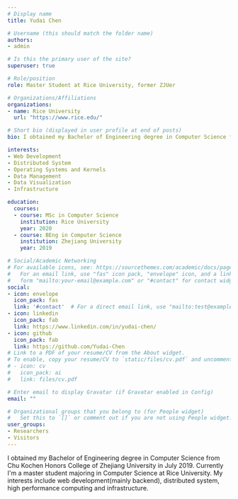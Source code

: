 ```yaml
---
# Display name
title: Yudai Chen

# Username (this should match the folder name)
authors:
- admin

# Is this the primary user of the site?
superuser: true

# Role/position
role: Master Student at Rice University, former ZJUer

# Organizations/Affiliations
organizations:
- name: Rice University
  url: "https://www.rice.edu/"

# Short bio (displayed in user profile at end of posts)
bio: I obtained my Bachelor of Engineering degree in Computer Science from [Chu Kochen Honors College of Zhejiang University](http://ckc.zju.edu.cn/ckcen/) in July 2019. Currently I'm a master student majoring in Computer Science at Rice University. My interests include web development(mainly backend), distributed system, high performance computing, and infrastructure.

interests:
- Web Development
- Distributed System
- Operating Systems and Kernels
- Data Management
- Data Visualization
- Infrastructure

education:
  courses:
  - course: MSc in Computer Science
    institution: Rice University
    year: 2020
  - course: BEng in Computer Science
    institution: Zhejiang University
    year: 2019

# Social/Academic Networking
# For available icons, see: https://sourcethemes.com/academic/docs/page-builder/#icons
#   For an email link, use "fas" icon pack, "envelope" icon, and a link in the
#   form "mailto:your-email@example.com" or "#contact" for contact widget.
social:
- icon: envelope
  icon_pack: fas
  link: '#contact'  # For a direct email link, use "mailto:test@example.org".
- icon: linkedin
  icon_pack: fab
  link: https://www.linkedin.com/in/yudai-chen/
- icon: github
  icon_pack: fab
  link: https://github.com/Yudai-Chen
# Link to a PDF of your resume/CV from the About widget.
# To enable, copy your resume/CV to `static/files/cv.pdf` and uncomment the lines below.
# - icon: cv
#   icon_pack: ai
#   link: files/cv.pdf

# Enter email to display Gravatar (if Gravatar enabled in Config)
email: ""

# Organizational groups that you belong to (for People widget)
#   Set this to `[]` or comment out if you are not using People widget.
user_groups:
- Researchers
- Visitors
---
```

I obtained my Bachelor of Engineering degree in Computer Science from Chu Kochen Honors College of Zhejiang University in July 2019. Currently I'm a master student majoring in Computer Science at Rice University. My interests include web development(mainly backend), distributed system, high performance computing and infrastructure.
